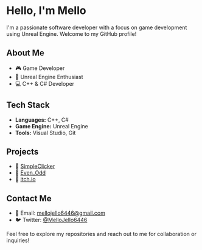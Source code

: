 # Hello, I'm Mello 

I'm a passionate software developer with a focus on game development using Unreal Engine. Welcome to my GitHub profile!

## About Me
- 🎮 Game Developer
- 🌟 Unreal Engine Enthusiast
- 💻 C++ & C# Developer

## Tech Stack
- **Languages:** C++, C#
- **Game Engine:** Unreal Engine
- **Tools:** Visual Studio, Git

## Projects
- 🤔 [SimpleClicker](https://github.com/MelloJello6446/SimpleClicker)
- 🧠 [Even_Odd](https://github.com/MelloJello6446/Even_Odd)
- 🚀 [itch.io](https://melloyellojelllo.itch.io)


## Contact Me
- 📧 Email: [mellojello6446@gmail.com](mailto:mellojello6446@gmail.com)
- 🐦 Twitter: [@MelloJello6446](https://twitter.com/MelloJello6446)




Feel free to explore my repositories and reach out to me for collaboration or inquiries!
